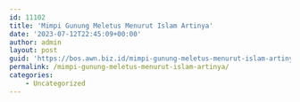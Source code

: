 ```yaml
---
id: 11102
title: 'Mimpi Gunung Meletus Menurut Islam Artinya'
date: '2023-07-12T22:45:09+00:00'
author: admin
layout: post
guid: 'https://bos.awn.biz.id/mimpi-gunung-meletus-menurut-islam-artinya/'
permalink: /mimpi-gunung-meletus-menurut-islam-artinya/
categories:
    - Uncategorized
---
```


